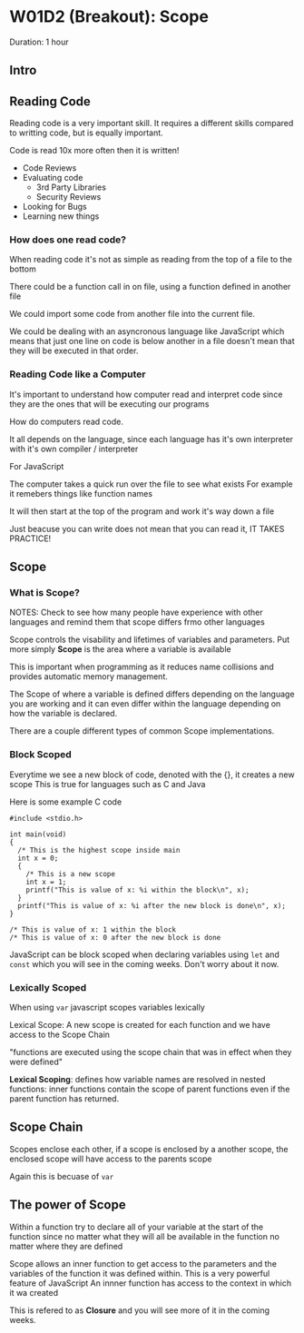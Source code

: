 # W01D2 (Breakout): Scope

Duration: 1 hour

## Intro

## Reading Code

Reading code is a very important skill. It requires a different skills compared to writting code, but is equally important.

Code is read 10x more often then it is written!
  * Code Reviews
  * Evaluating code
    - 3rd Party Libraries
    - Security Reviews
  * Looking for Bugs
  * Learning new things

### How does one read code?

  When reading code it's not as simple as reading from the top of a file to the bottom

  There could be a function call in on file, using a function defined in another file

  We could import some code from another file into the current file.

  We could be dealing with an asyncronous language like JavaScript which means that just one line on code is below another in a file
  doesn't mean that they will be executed in that order.

### Reading Code like a Computer

  It's important to understand how computer read and interpret code since they are the ones that will be executing our programs

  How do computers read code.

  It all depends on the language, since each language has it's own interpreter with it's own compiler / interpreter

  For JavaScript

  The computer takes a quick run over the file to see what exists
    For example it remebers things like function names

  It will then start at the top of the program and work it's way down a file

  Just beacuse you can write does not mean that you can read it, IT TAKES PRACTICE!


## Scope

### What is Scope?

NOTES: Check to see how many people have experience with other languages and remind them that scope differs frmo other languages

Scope controls the visability and lifetimes of variables and parameters.
Put more simply **Scope** is the area where a variable is available

This is important when programming as it reduces name collisions and provides automatic memory management.

The Scope of where a variable is defined differs depending on the language you are working and it can even differ within the language depending on how the variable is declared.

There are a couple different types of common Scope implementations.

### Block Scoped

Everytime we see a new block of code, denoted with the {}, it creates a new scope
This is true for languages such as C and Java

Here is some example C code
```
#include <stdio.h>

int main(void)
{
  /* This is the highest scope inside main 
  int x = 0;
  {
    /* This is a new scope
    int x = 1;
    printf("This is value of x: %i within the block\n", x);
  }
  printf("This is value of x: %i after the new block is done\n", x);
}

/* This is value of x: 1 within the block
/* This is value of x: 0 after the new block is done
```

JavaScript can be block scoped when declaring variables using `let` and `const` which you will see in the coming weeks.
Don't worry about it now.

### Lexically Scoped

When using `var` javascript scopes variables lexically

Lexical Scope: A new scope is created for each function and we have access to the Scope Chain

"functions are executed using the scope chain that was in effect when they were defined"

**Lexical Scoping**: defines how variable names are resolved in nested functions: inner functions contain the scope of parent functions even if the parent function has returned.

## Scope Chain

Scopes enclose each other, if a scope is enclosed by a another scope, the enclosed scope will have access to the parents scope

Again this is becuase of `var`

## The power of Scope

Within a function try to declare all of your variable at the start of the function since no matter what they will all be available in the function no matter where they are defined

Scope allows an inner function to get access to the parameters and the variables of the function it was defined within. This is a very powerful feature of JavaScript
An innner function has access to the context in which it wa created

This is refered to as **Closure** and you will see more of it in the coming weeks.
